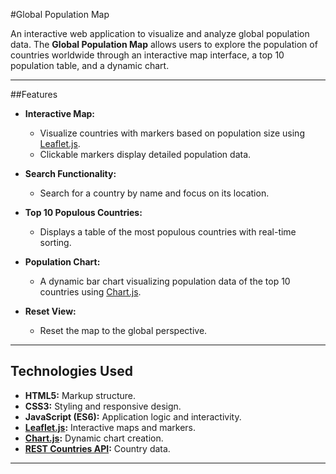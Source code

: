 #Global Population Map 

An interactive web application to visualize and analyze global population data. The **Global Population Map** allows users to explore the population of countries worldwide through an interactive map interface, a top 10 population table, and a dynamic chart.

---

##Features

- **Interactive Map:**
  - Visualize countries with markers based on population size using [Leaflet.js](https://leafletjs.com/).
  - Clickable markers display detailed population data.

- **Search Functionality:**
  - Search for a country by name and focus on its location.

- **Top 10 Populous Countries:**
  - Displays a table of the most populous countries with real-time sorting.

- **Population Chart:**
  - A dynamic bar chart visualizing population data of the top 10 countries using [Chart.js](https://www.chartjs.org/).

- **Reset View:**
  - Reset the map to the global perspective.

---

## Technologies Used

- **HTML5:** Markup structure.
- **CSS3:** Styling and responsive design.
- **JavaScript (ES6):** Application logic and interactivity.
- **[Leaflet.js](https://leafletjs.com/):** Interactive maps and markers.
- **[Chart.js](https://www.chartjs.org/):** Dynamic chart creation.
- **[REST Countries API](https://restcountries.com/):** Country data.

---

